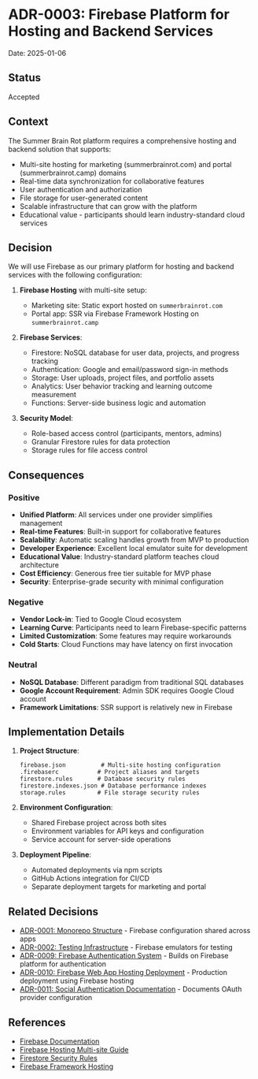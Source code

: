 # ADR-0003: Firebase Platform for Hosting and Backend Services

Date: 2025-01-06

## Status

Accepted

## Context

The Summer Brain Rot platform requires a comprehensive hosting and backend solution that supports:
- Multi-site hosting for marketing (summerbrainrot.com) and portal (summerbrainrot.camp) domains
- Real-time data synchronization for collaborative features
- User authentication and authorization
- File storage for user-generated content
- Scalable infrastructure that can grow with the platform
- Educational value - participants should learn industry-standard cloud services

## Decision

We will use Firebase as our primary platform for hosting and backend services with the following configuration:

1. **Firebase Hosting** with multi-site setup:
   - Marketing site: Static export hosted on `summerbrainrot.com`
   - Portal app: SSR via Firebase Framework Hosting on `summerbrainrot.camp`

2. **Firebase Services**:
   - Firestore: NoSQL database for user data, projects, and progress tracking
   - Authentication: Google and email/password sign-in methods
   - Storage: User uploads, project files, and portfolio assets
   - Analytics: User behavior tracking and learning outcome measurement
   - Functions: Server-side business logic and automation

3. **Security Model**:
   - Role-based access control (participants, mentors, admins)
   - Granular Firestore rules for data protection
   - Storage rules for file access control

## Consequences

### Positive
- **Unified Platform**: All services under one provider simplifies management
- **Real-time Features**: Built-in support for collaborative features
- **Scalability**: Automatic scaling handles growth from MVP to production
- **Developer Experience**: Excellent local emulator suite for development
- **Educational Value**: Industry-standard platform teaches cloud architecture
- **Cost Efficiency**: Generous free tier suitable for MVP phase
- **Security**: Enterprise-grade security with minimal configuration

### Negative
- **Vendor Lock-in**: Tied to Google Cloud ecosystem
- **Learning Curve**: Participants need to learn Firebase-specific patterns
- **Limited Customization**: Some features may require workarounds
- **Cold Starts**: Cloud Functions may have latency on first invocation

### Neutral
- **NoSQL Database**: Different paradigm from traditional SQL databases
- **Google Account Requirement**: Admin SDK requires Google Cloud account
- **Framework Limitations**: SSR support is relatively new in Firebase

## Implementation Details

1. **Project Structure**:
   ```
   firebase.json          # Multi-site hosting configuration
   .firebaserc           # Project aliases and targets
   firestore.rules       # Database security rules
   firestore.indexes.json # Database performance indexes
   storage.rules         # File storage security rules
   ```

2. **Environment Configuration**:
   - Shared Firebase project across both sites
   - Environment variables for API keys and configuration
   - Service account for server-side operations

3. **Deployment Pipeline**:
   - Automated deployments via npm scripts
   - GitHub Actions integration for CI/CD
   - Separate deployment targets for marketing and portal

## Related Decisions
- [ADR-0001: Monorepo Structure](./0001-monorepo-structure.md) - Firebase configuration shared across apps
- [ADR-0002: Testing Infrastructure](./0002-testing-infrastructure.md) - Firebase emulators for testing
- [ADR-0009: Firebase Authentication System](./0009-firebase-authentication-system.md) - Builds on Firebase platform for authentication
- [ADR-0010: Firebase Web App Hosting Deployment](./0010-firebase-web-app-hosting-deployment.md) - Production deployment using Firebase hosting
- [ADR-0011: Social Authentication Documentation](./0011-social-authentication-documentation.md) - Documents OAuth provider configuration

## References
- [Firebase Documentation](https://firebase.google.com/docs)
- [Firebase Hosting Multi-site Guide](https://firebase.google.com/docs/hosting/multisites)
- [Firestore Security Rules](https://firebase.google.com/docs/firestore/security/get-started)
- [Firebase Framework Hosting](https://firebase.google.com/docs/hosting/frameworks/nextjs)